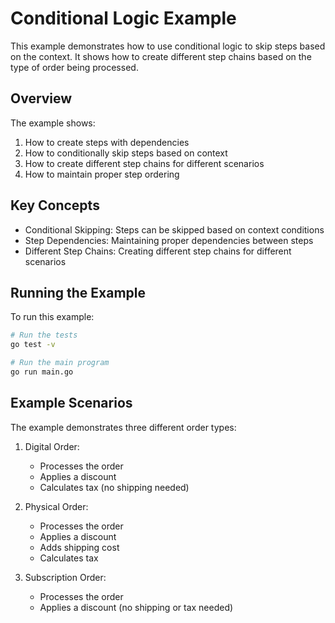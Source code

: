 # Conditional Logic Example

This example demonstrates how to use conditional logic to skip steps based on the context. It shows how to create different step chains based on the type of order being processed.

## Overview

The example shows:
1. How to create steps with dependencies
2. How to conditionally skip steps based on context
3. How to create different step chains for different scenarios
4. How to maintain proper step ordering

## Key Concepts

- Conditional Skipping: Steps can be skipped based on context conditions
- Step Dependencies: Maintaining proper dependencies between steps
- Different Step Chains: Creating different step chains for different scenarios

## Running the Example

To run this example:

```bash
# Run the tests
go test -v

# Run the main program
go run main.go
```

## Example Scenarios

The example demonstrates three different order types:

1. Digital Order:
   - Processes the order
   - Applies a discount
   - Calculates tax (no shipping needed)

2. Physical Order:
   - Processes the order
   - Applies a discount
   - Adds shipping cost
   - Calculates tax

3. Subscription Order:
   - Processes the order
   - Applies a discount (no shipping or tax needed)
